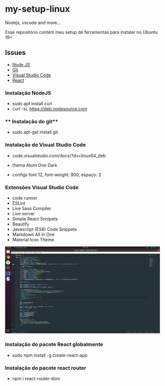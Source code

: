 # my-setup-linux
Nodejs, vscode and more...

Esse repositório contém meu setup de ferramentas para instalar no Ubuntu 19+

## Issues

  - [Node JS](https://nodejs.org/en/)
  - [Git](https://git-scm.com/download/linux)
  - [Visual Studio Code](https://code.visualstudio.com/)
  - [React](https://pt-br.reactjs.org/)


### **Instalação NodeJS**

- sudo apt install curl
- curl -sL https://deb.nodesource.com

### ** Instalação do git**

- sudo apt-get install git

### **Instalação do Visual Studio Code**

- code.visualstudio.com/docs/?dv=linux64_deb

- thema Atom One Dark
- configs font 12, font-weight: 900, espaço: 2

### **Extensões Visual Studio Code**
- code runner
- ESLint
- Live Sass Compiler
- Live server
- Simple React Snnipets
- Beautify
- Javascript (ES6) Code Snippets
- Markdown All in One
- Material Icon Theme

![Screenshot](vscode.png)



### **Instalação do pacote React globalmente**

- sudo npm install -g create-react-app  

### **Instalação do pacote react router**
- npm i react-router-dom
